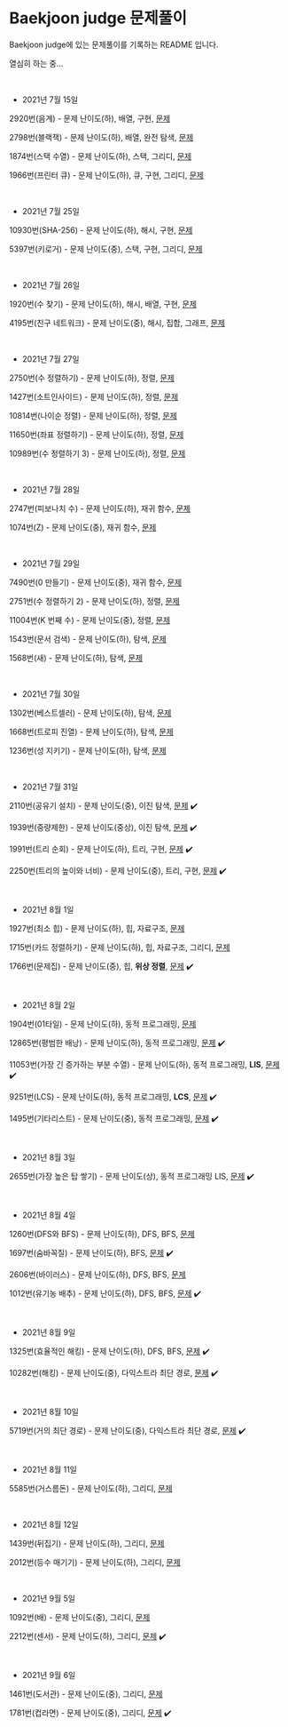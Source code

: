 # Baekjoon judge 문제풀이



Baekjoon judge에 있는 문제풀이를 기록하는 README 입니다.

열심히 하는 중...



<br/>

* 2021년 7월 15일

2920번(음계) - 문제 난이도(하), 배열, 구현, [문제](https://www.acmicpc.net/problem/2920) 

2798번(블랙잭) - 문제 난이도(하), 배열, 완전 탐색, [문제](https://www.acmicpc.net/problem/2798)

1874번(스택 수열) - 문제 난이도(하), 스택, 그리디, [문제](https://www.acmicpc.net/problem/1874)

1966번(프린터 큐) - 문제 난이도(하), 큐, 구현, 그리디, [문제](https://www.acmicpc.net/problem/1966)

<br/>

* 2021년 7월 25일

10930번(SHA-256) - 문제 난이도(하), 해시, 구현, [문제](https://www.acmicpc.net/problem/10930)

5397번(키로거) - 문제 난이도(중), 스택, 구현, 그리디, [문제](https://www.acmicpc.net/problem/5397)

<br/>

* 2021년 7월 26일

1920번(수 찾기) - 문제 난이도(하), 해시, 배열, 구현, [문제](https://www.acmicpc.net/problem/1920)

4195번(친구 네트워크) - 문제 난이도(중), 해시, 집합, 그래프, [문제](https://www.acmicpc.net/problem/4195)

<br/>



* 2021년 7월 27일

2750번(수 정렬하기) - 문제 난이도(하), 정렬, [문제](https://www.acmicpc.net/problem/2750)

1427번(소트인사이드) - 문제 난이도(하), 정렬, [문제](https://www.acmicpc.net/problem/1427) 

10814번(나이순 정렬) - 문제 난이도(하), 정렬, [문제](https://www.acmicpc.net/problem/10814)

11650번(좌표 정렬하기) - 문제 난이도(하), 정렬, [문제](https://www.acmicpc.net/problem/11650)

10989번(수 정렬하기 3) - 문제 난이도(하), 정렬, [문제](https://www.acmicpc.net/problem/10989)

<br/>

* 2021년 7월 28일

2747번(피보나치 수) - 문제 난이도(하), 재귀 함수, [문제](https://www.acmicpc.net/problem/2747)

1074번(Z) - 문제 난이도(중), 재귀 함수, [문제](https://www.acmicpc.net/problem/1074)

<br/>

* 2021년 7월 29일

7490번(0 만들기) - 문제 난이도(중), 재귀 함수, [문제](https://www.acmicpc.net/problem/7490)

2751번(수 정렬하기 2) - 문제 난이도(하), 정렬, [문제](https://www.acmicpc.net/problem/2751)

11004번(K 번째 수) - 문제 난이도(중), 정렬, [문제](https://www.acmicpc.net/problem/11004)

1543번(문서 검색) - 문제 난이도(하), 탐색, [문제](https://www.acmicpc.net/problem/1543)

1568번(새) - 문제 난이도(하), 탐색, [문제](https://www.acmicpc.net/problem/1568)

<br/>

* 2021년 7월 30일

1302번(베스트셀러) - 문제 난이도(하), 탐색, [문제](https://www.acmicpc.net/problem/1302)

1668번(트로피 진열) - 문제 난이도(하), 탐색, [문제](https://www.acmicpc.net/problem/1668)

1236번(성 지키기) - 문제 난이도(하), 탐색, [문제](https://www.acmicpc.net/problem/1236)

<br/>

* 2021년 7월 31일

2110번(공유기 설치) - 문제 난이도(중), 이진 탐색, [문제](https://www.acmicpc.net/problem/2110) :heavy_check_mark:

1939번(중량제한) - 문제 난이도(중상), 이진 탐색, [문제](https://www.acmicpc.net/problem/1939) :heavy_check_mark:

1991번(트리 순회) - 문제 난이도(하), 트리, 구현, [문제](https://www.acmicpc.net/problem/1991) :heavy_check_mark:

2250번(트리의 높이와 너비) - 문제 난이도(중), 트리, 구현, [문제](https://www.acmicpc.net/problem/2250) :heavy_check_mark:

 <br/>

* 2021년 8월 1일

1927번(최소 힙) - 문제 난이도(하), 힙, 자료구조, [문제](https://www.acmicpc.net/problem/1927)

1715번(카드 정렬하기) - 문제 난이도(하), 힙, 자료구조, 그리디, [문제](https://www.acmicpc.net/problem/1715)

1766번(문제집) - 문제 난이도(중), 힙, **위상 정렬**, [문제](https://www.acmicpc.net/problem/1766) :heavy_check_mark:

<br/>

* 2021년 8월 2일

1904번(01타일) - 문제 난이도(하), 동적 프로그래밍, [문제](https://www.acmicpc.net/problem/1904)

12865번(평범한 배낭) - 문제 난이도(하), 동적 프로그래밍, [문제](https://www.acmicpc.net/problem/12865) :heavy_check_mark:

11053번(가장 긴 증가하는 부분 수열) - 문제 난이도(하), 동적 프로그래밍, **LIS**, [문제](https://www.acmicpc.net/problem/11053) :heavy_check_mark:

9251번(LCS) - 문제 난이도(하), 동적 프로그래밍, **LCS**, [문제](https://www.acmicpc.net/problem/9251) :heavy_check_mark:

1495번(기타리스트) - 문제 난이도(중), 동적 프로그래밍, [문제](https://www.acmicpc.net/problem/1495) :heavy_check_mark:

<br/>

* 2021년 8월 3일

2655번(가장 높은 탑 쌓기) - 문제 난이도(상), 동적 프로그래밍 LIS, [문제](https://www.acmicpc.net/problem/2655) :heavy_check_mark:

<br/>

* 2021년 8월 4일

1260번(DFS와 BFS) - 문제 난이도(하), DFS, BFS, [문제](https://www.acmicpc.net/problem/1260)

1697번(숨바꼭질) - 문제 난이도(하), BFS, [문제](https://www.acmicpc.net/problem/1697) :heavy_check_mark:

2606번(바이러스) - 문제 난이도(하), DFS, BFS, [문제](https://www.acmicpc.net/problem/2606)

1012번(유기농 배추) - 문제 난이도(하), DFS, BFS, [문제](https://www.acmicpc.net/problem/1012) :heavy_check_mark:

<br/>

* 2021년 8월 9일

1325번(효율적인 해킹) - 문제 난이도(하), DFS, BFS, [문제](https://www.acmicpc.net/problem/1325) :heavy_check_mark:

10282번(해킹) - 문제 난이도(중), 다익스트라 최단 경로, [문제](https://www.acmicpc.net/problem/10282) :heavy_check_mark:

<br/>

* 2021년 8월 10일

5719번(거의 최단 경로) - 문제 난이도(중), 다익스트라 최단 경로, [문제](https://www.acmicpc.net/problem/5719) :heavy_check_mark:

<br/>

* 2021년 8월 11일

5585번(거스름돈) - 문제 난이도(하), 그리디, [문제](https://www.acmicpc.net/problem/5585)

<br/>

* 2021년 8월 12일

1439번(뒤집기) - 문제 난이도(하), 그리디, [문제](https://www.acmicpc.net/problem/1439)

2012번(등수 매기기) - 문제 난이도(하), 그리디, [문제](https://www.acmicpc.net/problem/2012)

<br/>

* 2021년 9월 5일

1092번(배) - 문제 난이도(중), 그리디, [문제](https://www.acmicpc.net/problem/1092)

2212번(센서) - 문제 난이도(하), 그리디, [문제](https://www.acmicpc.net/problem/2212) :heavy_check_mark:

<br/>

* 2021년 9월 6일

1461번(도서관) - 문제 난이도(중), 그리디, [문제](https://www.acmicpc.net/problem/1461)

1781번(컵라면) - 문제 난이도(중), 그리디, [문제](https://www.acmicpc.net/problem/1781) :heavy_check_mark:

